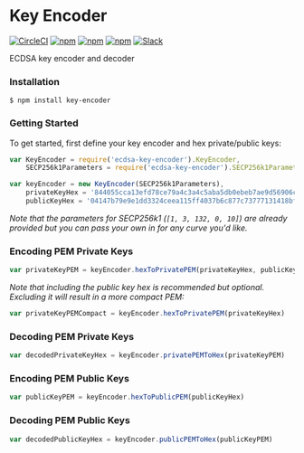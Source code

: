 # Key Encoder

[![CircleCI](https://img.shields.io/circleci/project/blockstack/key-encoder.svg)](https://circleci.com/gh/blockstack/key-encoder/tree/master)
[![npm](https://img.shields.io/npm/v/key-encoder.svg)](https://www.npmjs.com/package/key-encoder)
[![npm](https://img.shields.io/npm/dm/key-encoder.svg)](https://www.npmjs.com/package/key-encoder)
[![npm](https://img.shields.io/npm/l/key-encoder.svg)](https://www.npmjs.com/package/key-encoder)
[![Slack](http://slack.blockstack.org/badge.svg)](http://slack.blockstack.org/)

ECDSA key encoder and decoder

### Installation

```
$ npm install key-encoder
```

### Getting Started

To get started, first define your key encoder and hex private/public keys:

```js
var KeyEncoder = require('ecdsa-key-encoder').KeyEncoder,
    SECP256k1Parameters = require('ecdsa-key-encoder').SECP256k1Parameters

var keyEncoder = new KeyEncoder(SECP256k1Parameters),
    privateKeyHex = '844055cca13efd78ce79a4c3a4c5aba5db0ebeb7ae9d56906c03d333c5668d5b',
    publicKeyHex = '04147b79e9e1dd3324ceea115ff4037b6c877c73777131418bfb2b713effd0f502327b923861581bd5535eeae006765269f404f5f5c52214e9721b04aa7d040a75'
```

*Note that the parameters for SECP256k1 (`[1, 3, 132, 0, 10]`) are already provided but you can pass your own in for any curve you'd like.*

### Encoding PEM Private Keys

```js
var privateKeyPEM = keyEncoder.hexToPrivatePEM(privateKeyHex, publicKeyHex)
```

*Note that including the public key hex is recommended but optional. Excluding it will result in a more compact PEM:*

```js
var privateKeyPEMCompact = keyEncoder.hexToPrivatePEM(privateKeyHex)
```

### Decoding PEM Private Keys

```js
var decodedPrivateKeyHex = keyEncoder.privatePEMToHex(privateKeyPEM)
```

### Encoding PEM Public Keys

```js
var publicKeyPEM = keyEncoder.hexToPublicPEM(publicKeyHex)
```

### Decoding PEM Public Keys

```js
var decodedPublicKeyHex = keyEncoder.publicPEMToHex(publicKeyPEM)
```

